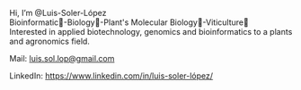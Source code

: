 Hi, I’m @Luis-Soler-López  
Bioinformatic🧬-Biology🌾-Plant's Molecular Biology🌱-Viticulture🍇  
Interested in applied biotechnology, genomics and bioinformatics to a plants and agronomics field.

Mail: luis.sol.lop@gmail.com  

LinkedIn: https://www.linkedin.com/in/luis-soler-lópez/


